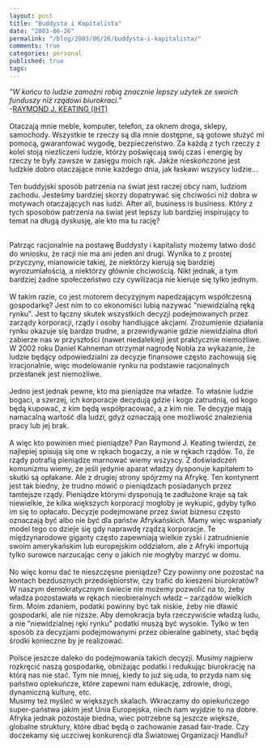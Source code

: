 ```yaml
---
layout: post
title: "Buddysta i Kapitalista"
date: "2003-06-26"
permalink: "/blog/2003/06/26/buddysta-i-kapitalista/"
comments: true
categories: personal
published: true
tags: 
---
```


<i>"W końcu to ludzie zamożni robią znacznie lepszy użytek ze swoich funduszy niż rządowi biurokraci."</i><br />-<a href="http://tygodnikforum.onet.pl/1123838,0,5242,923,1,artykul.html">RAYMOND J. KEATING (IHT)</a><br /><br />Otaczają mnie meble, komputer, telefon, za oknem droga, sklepy, samochody. Wszystkie te rzeczy są dla mnie dostępne, są gotowe służyć mi pomocą, gwarantować wygodę, bezpieczeństwo. Za każdą z tych rzeczy z kolei stoją niezliczeni ludzie, którzy poświęcają swój czas i energię by rzeczy te były zawsze w zasięgu moich rąk. Jakże nieskończone jest ludzkie dobro otaczające mnie każdego dnia, jak łaskawi wszyscy ludzie...<br /><br />Ten buddyjski sposób patrzenia na świat jest raczej obcy nam, ludziom zachodu. Jesteśmy bardziej skorzy dopatrywać się chciwości niż dobra w motywach otaczających nas ludzi. After all, business is business.  Który z tych sposobów patrzenia na świat jest lepszy lub bardziej inspirujący to temat na długą dyskusję, ale kto ma tu rację? <br /><br />
<!--more-->
Patrząc racjonalnie na postawę Buddysty i kapitalisty możemy łatwo dość do wniosku, że racji nie ma ani jeden ani drugi. Wynika to z prostej przyczyny, mianowicie takiej, że niektórzy kierują się bardziej wyrozumiałością, a niektórzy głównie chciwością. Nikt jednak, a tym bardziej żadne społeczeństwo czy cywilizacja nie kieruje się tylko jednym.<br /><br />W takim razie, co jest motorem decyzyjnym napedzającym współczesną gospodarkę? Jest nim to co ekonomiści lubią nazywać "niewidzialną ręką rynku". Jest to łączny skutek wszystkich decyzji podejmowanych przez zarządy korporacji, rządy i osoby handlujące akcjami. Zrozumienie działania rynku okazuje się bardzo trudne, a przewidywanie gdzie niewidzialna dłoń zabierze nas w przyszłości (nawet niedalekiej) jest praktycznie niemożliwe. W 2002 roku Daniel Kahneman otrzymał nagrodę Nobla za wykazanie, że ludzie będący odpowiedzialni za decyzje finansowe często zachowują się irracjonalnie, więc modelowanie rynku na podstawie racjonalnych przesłanek jest niemożliwe.<br /><br />Jedno jest jednak pewne, kto ma pieniądze ma władze. To właśnie ludzie bogaci, a szerzej, ich korporacje decydują gdzie i kogo zatrudnią, od kogo będą kupować, z kim będą współpracować, a z kim nie. Te decyzje mają namacalną wartość dla ludzi, gdyż oznaczają one możliwość znalezienia pracy lub jej brak.<br /><br />A więc kto powinien mieć pieniądze? Pan Raymond J. Keating twierdzi, że najlepiej spisują się one w rękach bogaczy, a nie w rękach rządów. To, że rządy potrafią pieniądze marnować wiemy wszyscy. Z doświadczeń komunizmu wiemy, ze jeśli jedynie aparat władzy dysponuje kapitałem to skutki są opłakane. Ale z drugiej strony spójrzmy na Afrykę. Ten kontynent jest tak biedny, że trudno mówić o pieniądzach posiadanych przez tamtejsze rządy. Pieniądze którymi dysponują te zadłużone kraje są tak niewielkie, że kilka większych korporacji mogłoby je wykupić, gdyby tylko im się to opłacało. Decyzje podejmowane przez świat biznesu często oznaczają być albo nie być dla państw Afrykańskich. Mamy więc wspaniały model tego co dzieje się gdy naprawdę rządzą korporacje. Te międzynarodowe giganty często zapewniają wielkie zyski i zatrudnienie swoim amerykańskim lub europejskim oddziałom, ale z Afryki importują tylko surowce narzucając ceny o jakich nie mogłyby marzyć w domu.<br /><br />No więc komu dać te nieszczęsne pieniądze? Czy powinny one pozostać na kontach bezdusznych przedsiębiorstw, czy trafić do kieszeni biurokratów? W naszym demokratycznym świecie nie możemy pozwolić na to, żeby władza pozostawała w rękach nieobieralnych władz &#8211; zarządów wielkich firm. Moim zdaniem, podatki powinny być tak niskie, żeby nie dławić gospodarki, ale nie niższe. Aby demokracja była rzeczywiście władzą ludu, a nie "niewidzialnej ręki rynku" podatki muszą być wysokie. Tylko w ten sposób za decyzjami podejmowanymi przez obieralne gabinety, stać będą środki konieczne by je realizować. <br /><br />Polsce jeszcze daleko do podejmowania takich decyzji. Musimy najpierw rozkręcić naszą gospodarkę, obniżając podatki i redukując biurokrację na którą nas nie stać. Tym nie mniej, kiedy to już się uda, to przyda nam się państwo opiekuńcze, które zapewni nam edukację, zdrowie, drogi, dynamiczną kulturę, etc. <br />Musimy też myśleć w większych skalach. Wkraczamy do opiekuńczego super-państwa jakim jest Unia Europejska, niech nam wyjdzie to na dobre. Afryka jednak pozostaje biedna, wiec potrzebne są jeszcze większe, globalne struktury, które dbać będą o zachowanie zasad fair-trade. Czy doczekamy się uczciwej konkurencji dla Światowej Organizacji Handlu?<br /><br /><br />